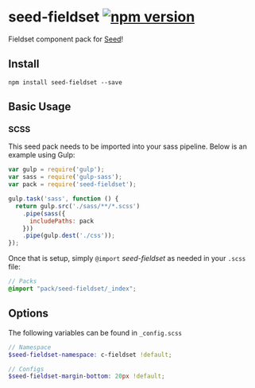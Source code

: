 # seed-fieldset [![npm version](https://badge.fury.io/js/seed-fieldset.svg)](https://badge.fury.io/js/seed-fieldset)

Fieldset component pack for [Seed](https://github.com/helpscout/seed)!

## Install
```
npm install seed-fieldset --save
```


## Basic Usage

### SCSS
This seed pack needs to be imported into your sass pipeline. Below is an example using Gulp:


```javascript
var gulp = require('gulp');
var sass = require('gulp-sass');
var pack = require('seed-fieldset');

gulp.task('sass', function () {
  return gulp.src('./sass/**/*.scss')
    .pipe(sass({
      includePaths: pack
    }))
    .pipe(gulp.dest('./css'));
});
```

Once that is setup, simply `@import` *seed-fieldset* as needed in your `.scss` file:

```scss
// Packs
@import "pack/seed-fieldset/_index";
```

## Options

The following variables can be found in `_config.scss`

```scss
// Namespace
$seed-fieldset-namespace: c-fieldset !default;

// Configs
$seed-fieldset-margin-bottom: 20px !default;
```
